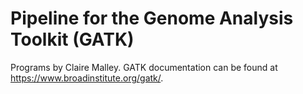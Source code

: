 # Pipeline for the Genome Analysis Toolkit (GATK)
Programs by Claire Malley. GATK documentation can be found at https://www.broadinstitute.org/gatk/.
